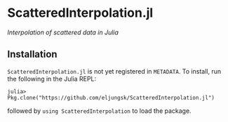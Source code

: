 # ScatteredInterpolation.jl

*Interpolation of scattered data in Julia*

## Installation

`ScatteredInterpolation.jl` is not yet registered in `METADATA`. To install, run the
following in the Julia REPL:
```
julia> Pkg.clone("https://github.com/eljungsk/ScatteredInterpolation.jl")
```
followed by `using ScatteredInterpolation` to load the package.
